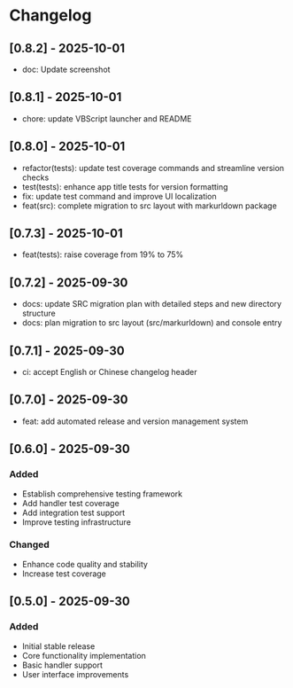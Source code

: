 # Changelog

## [0.8.2] - 2025-10-01

- doc: Update screenshot

## [0.8.1] - 2025-10-01

- chore: update VBScript launcher and README

## [0.8.0] - 2025-10-01

- refactor(tests): update test coverage commands and streamline version checks
- test(tests): enhance app title tests for version formatting
- fix: update test command and improve UI localization
- feat(src): complete migration to src layout with markurldown package

## [0.7.3] - 2025-10-01

- feat(tests): raise coverage from 19% to 75%

## [0.7.2] - 2025-09-30

- docs: update SRC migration plan with detailed steps and new directory structure
- docs: plan migration to src layout (src/markurldown) and console entry

## [0.7.1] - 2025-09-30

- ci: accept English or Chinese changelog header

## [0.7.0] - 2025-09-30

- feat: add automated release and version management system

## [0.6.0] - 2025-09-30

### Added
- Establish comprehensive testing framework
- Add handler test coverage
- Add integration test support
- Improve testing infrastructure

### Changed
- Enhance code quality and stability
- Increase test coverage

## [0.5.0] - 2025-09-30

### Added
- Initial stable release
- Core functionality implementation
- Basic handler support
- User interface improvements

